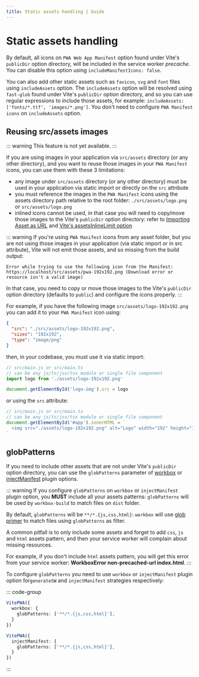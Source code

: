 ```yaml
---
title: Static assets handling | Guide
---
```


# Static assets handling

By default, all icons on `PWA Web App Manifest` option found under Vite's `publicDir` option directory, will be included in the service worker *precache*. You can disable this option using `includeManifestIcons: false`.

You can also add other static assets such as `favicon`, `svg` and `font` files using `includeAssets` option. The `includeAssets` option will be resolved using `fast-glob` found under Vite's `publicDir` option directory, and so you can use regular expressions to include those assets, for example: `includeAssets: ['fonts/*.ttf', 'images/*.png']`. You don't need to configure `PWA Manifest icons` on `includeAssets` option.

## Reusing src/assets images

::: warning
This feature is not yet available.
:::

If you are using images in your application via `src/assets` directory (or any other directory), and you want to reuse those images in your `PWA Manifest` icons, you can use them with these 3 limitations:
- any image under `src/assets` directory (or any other directory) must be used in your application via static import or directly on the `src` attribute
- you must reference the images in the `PWA Manifest` icons using the assets directory path relative to the root folder: `./src/assets/logo.png` or `src/assets/logo.png`
- inlined icons cannot be used, in that case you will need to copy/move those images to the Vite's `publicDir` option directory: refer to [Importing Asset as URL](https://vitejs.dev/guide/assets.html#importing-asset-as-url) and [Vite's assetsInlineLimit option](https://vitejs.dev/config/build-options.html#build-assetsinlinelimit)


::: warning
If you're using `PWA Manifest` icons from any asset folder, but you are not using those images in your application (via static import or in src attribute), Vite will not emit those assets, and so missing from the build output:

```shell
Error while trying to use the following icon from the Manifest: https://localhost/src/assets/pwa-192x192.png (Download error or resource isn't a valid image)
```

In that case, you need to copy or move those images to the Vite's `publicDir` option directory (defaults to `public`) and configure the icons properly.
:::

For example, if you have the following image `src/assets/logo-192x192.png` you can add it to your `PWA Manifest` icon using:

```json
{
  "src": "./src/assets/logo-192x192.png",
  "sizes": "192x192",
  "type": "image/png"
}
```

then, in your codebase, you must use it via static import:

```js
// src/main.js or src/main.ts
// can be any js/ts/jsx/tsx module or single file component
import logo from './assets/logo-192x192.png'

document.getElementById('logo-img').src = logo
```

or using the `src` attribute:

```js
// src/main.js or src/main.ts
// can be any js/ts/jsx/tsx module or single file component
document.getElementById('#app').innerHTML = `
  <img src="./assets/logo-192x192.png" alt="Logo" width="192" height="192" />
`
```

## globPatterns

If you need to include other assets that are not under Vite's `publicDir` option directory, you can use the `globPatterns` parameter of [workbox](https://developers.google.com/web/tools/workbox/reference-docs/latest/module-workbox-build#.generateSW) or [injectManifest](https://developers.google.com/web/tools/workbox/reference-docs/latest/module-workbox-build#.injectManifest) plugin options.

::: warning
If you configure `globPatterns` on `workbox` or `injectManifest` plugin option, you **MUST** include all your assets patterns: `globPatterns` will be used by `workbox-build` to match files on `dist` folder.

By default, `globPatterns` will be `**/*.{js,css,html}`: `workbox` will use [glob primer](https://github.com/isaacs/node-glob#glob-primer) to match files using `globPatterns` as filter.

A common pitfall is to only include some assets and forget to add `css`, `js` and `html` assets pattern, and then your service worker will complain about missing resources.

For example, if you don't include `html` assets pattern, you will get this error from your service worker:  **WorkboxError non-precached-url index.html**.
:::

To configure `globPatterns` you need to use `workbox` or `injectManifest` plugin option for`generateSW` and `injectManifest` strategies respectively:

::: code-group
  ```ts [generateSW]
  VitePWA({
    workbox: {
      globPatterns: ['**/*.{js,css,html}'],
    }
  })
  ```
  ```ts [injectManifest]
  VitePWA({
    injectManifest: {
      globPatterns: ['**/*.{js,css,html}'],
    }
  })
  ```
:::

